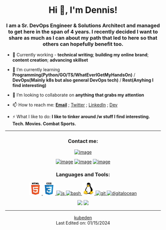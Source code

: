 <h1 align="center">Hi 👋, I'm Dennis!</h1>
<h3 align="center">I am a Sr. DevOps Engineer & Solutions Architect and managed to get here in the span of 4 years. I recently decided I want to share as much as I can about my path that led to here so that others can hopefully benefit too.</h3>

- 🔭 Currently working - **technical writing**; **building my online brand**; **content creation**; **advancing skillset**

- 🌱 I’m currently learning **Programming(Python/GO/TS/WhatEverIGetMyHandsOn)** / **DevOps(Mainly k8s but also general DevOps tech)** / **Rest(Anyhing I find interesting)**

- 👯 I’m looking to collaborate on **anything that grabs my attention**

- 📫 How to reach me: <a href="mailto: dennis@kubeden.io">**Email**</a> ; <a href="https://twitter.com/kubeden">Twitter</a> ; <a href="https://www.linkedin.com/in/denislav-gavrilov-63a946155/">LinkedIn</a> ; <a href="https://dev.to/kubeden">Dev</a>

- ⚡ What I like to do: **I like to tinker around /w stuff I find interesting. Tech. Movies. Combat Sports.**

------

<h3 align="center">Contact me:</h3>
<div align="center">
  
[![image](https://img.shields.io/badge/dev.to-0A0A0A?style=for-the-badge&logo=devdotto&logoColor=white)](https://dev.to/kubeden)
  
</div>
<div align="center">
  
[![image](https://img.shields.io/badge/Twitter-1DA1F2?style=for-the-badge&logo=twitter&logoColor=white)](https://twitter.com/kubeden)
[![image](https://img.shields.io/badge/Microsoft_Outlook-0078D4?style=for-the-badge&logo=microsoft-outlook&logoColor=white)](mailto:dennis@kubeden.io)
[![image](https://img.shields.io/badge/LinkedIn-0077B5?style=for-the-badge&logo=linkedin&logoColor=white)](https://www.linkedin.com/in/denislav-gavrilov-63a946155/)

</div>


<h3 align="center">Languages and Tools:</h3>

<p align="center"> 
  <a href="https://www.w3.org/html/" target="_blank"> 
    <img src="https://raw.githubusercontent.com/devicons/devicon/master/icons/html5/html5-original-wordmark.svg" alt="html5" width="40" height="40"/> 
  </a>
  <a href="https://www.w3schools.com/css/" target="_blank"> 
    <img src="https://raw.githubusercontent.com/devicons/devicon/master/icons/css3/css3-original-wordmark.svg" alt="css3" width="40" height="40"/> 
  </a>
  <a href="https://developer.mozilla.org/en-US/docs/Web/JavaScript" target="_blank">
    <img src="https://cdn.jsdelivr.net/gh/devicons/devicon/icons/javascript/javascript-original.svg" alt="js" width="40" height="40"/>
  </a>
  <a href="https://www.gnu.org/software/bash/" target="_blank"> 
    <img src="https://cdn.jsdelivr.net/gh/devicons/devicon/icons/bash/bash-original.svg" alt="bash" width="40" height="40"/> 
  </a> 
  <a href="https://www.linux.org/" target="_blank"> 
    <img src="https://raw.githubusercontent.com/devicons/devicon/master/icons/linux/linux-original.svg" alt="linux" width="40" height="40"/> 
  </a> 
  <a href="https://git-scm.com/" target="_blank"> 
    <img src="https://www.vectorlogo.zone/logos/git-scm/git-scm-icon.svg" alt="git" width="40" height="40"/> 
  </a>
  <a href="https://digitalocean.com/" target="_blank"> 
    <img src="https://cdn.jsdelivr.net/gh/devicons/devicon/icons/digitalocean/digitalocean-original.svg" alt="digitalocean" width="40" height="40"/> 
  </a> 
</p>

<p align= "center">
  <img height= "150" src="https://github-readme-stats.vercel.app/api?username=denctl&theme=gruvbox_light&show_icons=true&include_all_commits=true" />
  <img height= "150" src="https://github-readme-stats.vercel.app/api/top-langs/?username=denctl&theme=gruvbox_light&layout=compact" />
</p>

------

<p align="center">
  <a href="https://twitter.com/kubeden">kubeden</a>
  <br>
  <span>Last Edited on: 01/15/2024</span>
</p>
